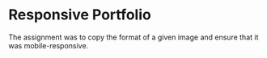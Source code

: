 # Responsive Portfolio

The assignment was to copy the format of a given image and ensure that it was mobile-responsive.
